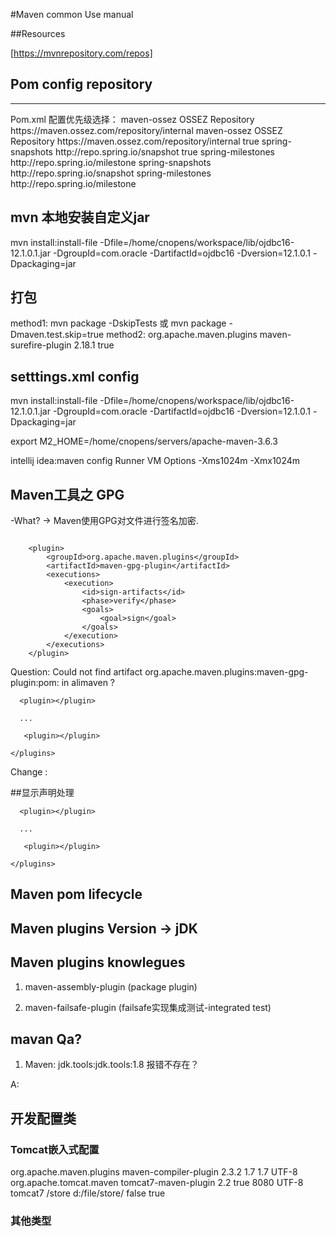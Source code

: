 #Maven common Use manual

##Resources

[https://mvnrepository.com/repos]

## Pom config repository

---
<p>
Pom.xml 配置优先级选择：
<repositories>
        <repository>
            <id>maven-ossez</id>
            <name>OSSEZ Repository</name>
            <url>https://maven.ossez.com/repository/internal</url>
        </repository>
</repositories>
<pluginRepositories>
        <pluginRepository>
            <id>maven-ossez</id>
            <name>OSSEZ Repository</name>
            <url>https://maven.ossez.com/repository/internal</url>
            <snapshots>
                <enabled>true</enabled>
            </snapshots>
        </pluginRepository>
</pluginRepositories>

<repositories>
        <repository>
            <id>spring-snapshots</id>
            <url>http://repo.spring.io/snapshot</url>
            <snapshots><enabled>true</enabled></snapshots>
        </repository>
        <repository>
            <id>spring-milestones</id>
            <url>http://repo.spring.io/milestone</url>
        </repository>
    </repositories>
    <pluginRepositories>
        <pluginRepository>
            <id>spring-snapshots</id>
            <url>http://repo.spring.io/snapshot</url>
        </pluginRepository>
        <pluginRepository>
            <id>spring-milestones</id>
            <url>http://repo.spring.io/milestone</url>
        </pluginRepository>
    </pluginRepositories>

</p>


## mvn 本地安装自定义jar
mvn install:install-file -Dfile=/home/cnopens/workspace/lib/ojdbc16-12.1.0.1.jar -DgroupId=com.oracle -DartifactId=ojdbc16 -Dversion=12.1.0.1 -Dpackaging=jar

## 打包

method1:
mvn package -DskipTests 或 mvn package -Dmaven.test.skip=true
method2:
<plugin>
<groupId>org.apache.maven.plugins</groupId>
<artifactId>maven-surefire-plugin</artifactId>
<version>2.18.1</version>
  <configuration>
  <skipTests>true</skipTests>
  </configuration>
</v-container>
</plugin>






## setttings.xml config

mvn install:install-file -Dfile=/home/cnopens/workspace/lib/ojdbc16-12.1.0.1.jar -DgroupId=com.oracle -DartifactId=ojdbc16 -Dversion=12.1.0.1 -Dpackaging=jar

export M2_HOME=/home/cnopens/servers/apache-maven-3.6.3

intellij idea:maven config
Runner VM Options -Xms1024m -Xmx1024m



## Maven工具之 GPG

-What? -> Maven使用GPG对文件进行签名加密.
~~~

    <plugin>
        <groupId>org.apache.maven.plugins</groupId>
        <artifactId>maven-gpg-plugin</artifactId>
        <executions>
            <execution>
                <id>sign-artifacts</id>
                <phase>verify</phase>
                <goals>
                    <goal>sign</goal>
                </goals>
            </execution>
        </executions>
    </plugin>

~~~

Question: Could not find artifact org.apache.maven.plugins:maven-gpg-plugin:pom: in alimaven ?

<build>
   <plugins>

      <plugin></plugin>

      ...

       <plugin></plugin>

    </plugins>

</build>

Change : 

<build>
   <pluginManagement> ##显示声明处理
   <plugins>

      <plugin></plugin>

      ...

       <plugin></plugin>

    </plugins> 
</pluginManagement>
</build>

## Maven pom lifecycle


## Maven plugins Version -> jDK




## Maven plugins knowlegues

1. maven-assembly-plugin (package plugin)

2. maven-failsafe-plugin (failsafe实现集成测试-integrated test)


## mavan Qa?

1. Maven: jdk.tools:jdk.tools:1.8 报错不存在？

A:




## 开发配置类

### Tomcat嵌入式配置
<plugins>
    <!-- 指定jdk1.7编译，否则maven update 可能调整jdk -->
    <plugin>
        <groupId>org.apache.maven.plugins</groupId>
        <artifactId>maven-compiler-plugin</artifactId>
        <version>2.3.2</version>
        <configuration>
            <source>1.7</source>
            <target>1.7</target>
            <encoding>UTF-8</encoding>
        </configuration>
    </plugin>
    <!-- tomcat7插件。使用方式：tomcat7:run -->
    <plugin>
        <groupId>org.apache.tomcat.maven</groupId>
        <artifactId>tomcat7-maven-plugin</artifactId>
        <version>2.2</version>
        <configuration>
            <update>true</update>
            <port>8080</port>
            <uriEncoding>UTF-8</uriEncoding>
            <server>tomcat7</server>
            <!-- tomcat虚拟映射路径 -->
            <staticContextPath>/store</staticContextPath>
            <staticContextDocbase>d:/file/store/</staticContextDocbase>
            <contextReloadable>false</contextReloadable>
            <useTestClasspath>true</useTestClasspath>
        </configuration>
    </plugin>
</plugins>

### 其他类型

